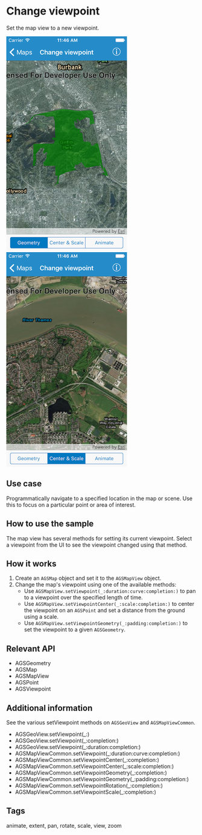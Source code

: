 # Change viewpoint

Set the map view to a new viewpoint.

![Image of change viewpoint 1](change-viewpoint-1.png)
![Image of change viewpoint 2](change-viewpoint-2.png)

## Use case

Programmatically navigate to a specified location in the map or scene. Use this to focus on a particular point or area of interest.

## How to use the sample

The map view has several methods for setting its current viewpoint. Select a viewpoint from the UI to see the viewpoint changed using that method.

## How it works

1. Create an `AGSMap` object and set it to the `AGSMapView` object.
2. Change the map's viewpoint using one of the available methods:
    * Use `AGSMapView.setViewpoint(_:duration:curve:completion:)` to pan to a viewpoint over the specified length of time.
    * Use `AGSMapView.setViewpointCenter(_:scale:completion:)` to center the viewpoint on an `AGSPoint` and set a distance from the ground using a scale.
    * Use `AGSMapView.setViewpointGeometry(_:padding:completion:)` to set the viewpoint to a given `AGSGeometry`.

## Relevant API

* AGSGeometry
* AGSMap
* AGSMapView
* AGSPoint
* AGSViewpoint

## Additional information

See the various setViewpoint methods on `AGSGeoView` and `AGSMapViewCommon`.

* AGSGeoView.setViewpoint(_:)
* AGSGeoView.setViewpoint(_:completion:)
* AGSGeoView.setViewpoint(_:duration:completion:)
* AGSMapViewCommon.setViewpoint(_:duration:curve:completion:)
* AGSMapViewCommon.setViewpointCenter(_:completion:)
* AGSMapViewCommon.setViewpointCenter(_:scale:completion:)
* AGSMapViewCommon.setViewpointGeometry(_:completion:)
* AGSMapViewCommon.setViewpointGeometry(_:padding:completion:)
* AGSMapViewCommon.setViewpointRotation(_:completion:)
* AGSMapViewCommon.setViewpointScale(_:completion:)

## Tags

animate, extent, pan, rotate, scale, view, zoom

